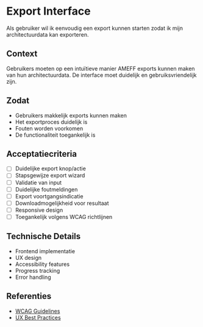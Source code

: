 # Export Interface

Als gebruiker wil ik eenvoudig een export kunnen starten zodat ik mijn architectuurdata kan exporteren.

## Context
Gebruikers moeten op een intuïtieve manier AMEFF exports kunnen maken van hun architectuurdata. De interface moet duidelijk en gebruiksvriendelijk zijn.

## Zodat
- Gebruikers makkelijk exports kunnen maken
- Het exportproces duidelijk is
- Fouten worden voorkomen
- De functionaliteit toegankelijk is

## Acceptatiecriteria
- [ ] Duidelijke export knop/actie
- [ ] Stapsgewijze export wizard
- [ ] Validatie van input
- [ ] Duidelijke foutmeldingen
- [ ] Export voortgangsindicatie
- [ ] Downloadmogelijkheid voor resultaat
- [ ] Responsive design
- [ ] Toegankelijk volgens WCAG richtlijnen

## Technische Details
- Frontend implementatie
- UX design
- Accessibility features
- Progress tracking
- Error handling

## Referenties
- [WCAG Guidelines](https://www.w3.org/WAI/standards-guidelines/wcag/)
- [UX Best Practices](https://www.nngroup.com/articles/) 